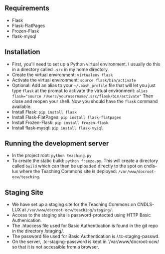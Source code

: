 Requirements
------------
* Flask
* Flask-FlatPages
* Frozen-Flask
* flask-mysql

Installation
------------
* First, you'll need to set up a Python virtual environment. I usually do this in a directory called ``.src`` in my home directory.
* Create the virtual environment: ``virtualenv flask``
* Activate the virtual environment: ``source flask/bin/activate``
* Optional: Add an alias to your ``~/.bash_profile`` file that will let you just type ``flask`` at the prompt to activate the virtual environment: ``alias flask="source /Users/yourusername/.src/flask/bin/activate"`` Then close and reopen your shell. Now you should have the ``flask`` command available.
* Install Flask: ``pip install flask``
* Install Flask-FlatPages: ``pip install flask-flatpages``
* Install Frozen-Flask: ``pip install frozen-flask``
* Install flask-mysql: ``pip install flask-mysql``

Running the development server
------------------------------
* In the project root: ``python teaching.py``
* To create the static build: ``python freeze.py``. This will create a directory called ``build`` which can then be uploaded directly to the spot on cndls-lux where the Teaching Commons site is deployed: ``/var/www/docroot-ocw/teaching``.

## Staging Site
* We  have set up a staging site for the Teaching Commons on CNDLS-LUX at `/var/www/docroot-ocw/teaching/staging/`.
* Access to the staging site is password-protected using HTTP Basic Authenication.
* The .htaccess file used for Basic Authentication is found in the git repo in the directory /staging/.
* The password file used for Basic Authentication is /.tc-staging-passwd.
* On the server, .tc-staging-password is kept in `/var/www/docroot-ocw/ so that it is not accessible from a browser.